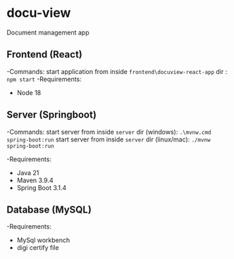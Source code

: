 # docu-view

Document management app

## Frontend (React)

-Commands:
    start application from inside `frontend\docuview-react-app` dir : `npm start`
-Requirements:

* Node 18

## Server (Springboot)

-Commands:
    start server from inside `server` dir (windows): `.\mvnw.cmd spring-boot:run`
    start server from inside `server` dir (linux/mac): `./mvnw spring-boot:run`

-Requirements:

* Java 21
* Maven 3.9.4
* Spring Boot 3.1.4

## Database (MySQL)

-Requirements:

* MySql workbench
* digi certify file
